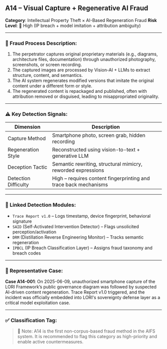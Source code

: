 ## A14 – Visual Capture + Regenerative AI Fraud

**Category**: Intellectual Property Theft × AI-Based Regeneration Fraud
**Risk Level**: 🔴 High (IP breach + model imitation + attribution ambiguity)

---

### 📌 Fraud Process Description:

1. The perpetrator captures original proprietary materials (e.g., diagrams, architecture files, documentation) through unauthorized photography, screenshots, or screen recording.
2. The captured images are processed by Vision-AI + LLMs to extract structure, content, and semantics.
3. The AI system regenerates modified versions that imitate the original content under a different form or style.
4. The regenerated content is repackaged and published, often with attribution removed or disguised, leading to misappropriated originality.

---

### ⚠️ Key Detection Signals:

| Dimension | Description |
|------------------|-------------|
| Capture Method | Smartphone photo, screen grab, hidden recording |
| Regeneration Style| Reconstructed using vision-to-text + generative LLM |
| Deception Tactic | Semantic rewriting, structural mimicry, reworded expressions |
| Detection Difficulty | High – requires content fingerprinting and trace back mechanisms |

---

### 🧩 Linked Detection Modules:

- `Trace Report v1.0` – Logs timestamp, device fingerprint, behavioral signature
- `SAID` (Self-Activated Intervention Detector) – Flags unsolicited perception/activation
- `DRM` (Distillation Reverse Engineering Monitor) – Tracks semantic regeneration
- `IPBCL` (IP Breach Classification Layer) – Assigns fraud taxonomy and breach codes

---

### 📎 Representative Case:

**Case A14-001**: On 2025-06-09, unauthorized smartphone capture of the LORI Framework’s public governance diagram was followed by suspected AI-driven content regeneration.
Trace Report v1.0 triggered, and the incident was officially embedded into LORI's sovereignty defense layer as a critical model exploitation case.

---

### ✅ Classification Tag:

> 🚨 Note: A14 is the first non-corpus-based fraud method in the AIFS system. It is recommended to flag this category as high-priority and enable active countermeasures.


